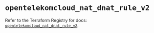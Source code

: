 # `opentelekomcloud_nat_dnat_rule_v2`

Refer to the Terraform Registry for docs: [`opentelekomcloud_nat_dnat_rule_v2`](https://registry.terraform.io/providers/opentelekomcloud/opentelekomcloud/1.36.48/docs/resources/nat_dnat_rule_v2).
